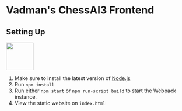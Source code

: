 # Vadman's ChessAI3 Frontend

## Setting Up
<img src="https://seeklogo.com/images/N/nodejs-logo-FBE122E377-seeklogo.com.png" width="75">

1. Make sure to install the latest version of [Node.js](https://nodejs.org/en/)
2. Run `npm install`
3. Run either `npm start` or `npm run-script build` to start the Webpack instance.
4. View the static website on `index.html`

